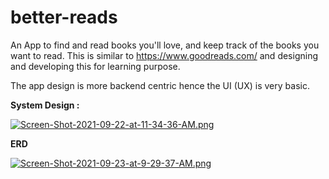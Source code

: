 # better-reads
An App to find and read books you'll love, and keep track of the books you want to read. This is similar to https://www.goodreads.com/ and designing and developing this for learning purpose.

The app design is more backend centric hence the UI (UX) is very basic. 

**System Design :**

[![Screen-Shot-2021-09-22-at-11-34-36-AM.png](https://i.postimg.cc/rssm8zXj/Screen-Shot-2021-09-22-at-11-34-36-AM.png)](https://postimg.cc/gL9dsz0L)

**ERD**

[![Screen-Shot-2021-09-23-at-9-29-37-AM.png](https://i.postimg.cc/fbHstY9Y/Screen-Shot-2021-09-23-at-9-29-37-AM.png)](https://postimg.cc/JyBvSDKh)


